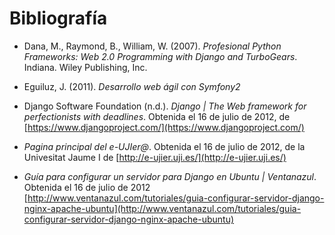 # Bibliografía #

* Dana, M., Raymond, B., William, W. (2007). *Profesional Python Frameworks: Web 2.0 Programming with Django and TurboGears*. Indiana. Wiley Publishing, Inc.

* Eguiluz, J. (2011). *Desarrollo web ágil con Symfony2*

* Django Software Foundation (n.d.). *Django | The Web framework for perfectionists with deadlines*. Obtenida el 16 de julio de 2012, de [https://www.djangoproject.com/](https://www.djangoproject.com/)

* *Pagina principal del e-UJIer@*. Obtenida el 16 de julio de 2012, de la Univesitat Jaume I de [http://e-ujier.uji.es/](http://e-ujier.uji.es/)

* *Guía para configurar un servidor para Django en Ubuntu | Ventanazul*. Obtenida el 16 de julio de 2012 [http://www.ventanazul.com/tutoriales/guia-configurar-servidor-django-nginx-apache-ubuntu](http://www.ventanazul.com/tutoriales/guia-configurar-servidor-django-nginx-apache-ubuntu)